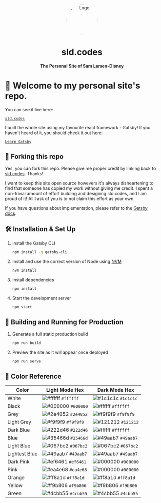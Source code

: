 <div align="center">
  <img alt="Logo" src="https://cdn-images-1.medium.com/fit/c/100/100/2*nyPyjHZfvQ_zeKQcaqPx3A.png" width="100" style="border-radius:50%;"/>
</div>
<h1 align="center">
  sld.codes
</h1>
<h4 align="center">
  The Personal Site of Sam Larsen-Disney
</h4>

# 👋 Welcome to my personal site's repo.

You can see it live here:

[``` sld.codes ```](https://sld.codes/)

I built the whole site using my favourite react framework - Gatsby! If you haven't heard of it, you should check it out here:

[``` Learn Gatsby ```](https://www.gatsbyjs.org/)


## 🚨 Forking this repo

Yes, you can fork this repo. Please give me proper credit by linking back to [sld.codes](https://sld.codes). Thanks!

I want to keep this site open source howevers it's always disheartening to find that someone has copied my work without giving me credit. I spent a non-trivial amount of effort building and designing sld.codes, and I am proud of it! All I ask of you is to not claim this effort as your own.

If you have questions about implementation, please refer to the [Gatsby docs](https://www.gatsbyjs.org/docs/).


## 🛠 Installation & Set Up

1. Install the Gatsby CLI

   ```sh
   npm install -g gatsby-cli
   ```

2. Install and use the correct version of Node using [NVM](https://github.com/nvm-sh/nvm)

   ```sh
   nvm install
   ```

3. Install dependencies

   ```sh
   npm install
   ```

4. Start the development server

   ```sh
   npm start
   ```

## 🚀 Building and Running for Production

1. Generate a full static production build

   ```sh
   npm run build
   ```

1. Preview the site as it will appear once deployed

   ```sh
   npm run serve
   ```

## 🎨 Color Reference

| Color          | Light Mode Hex                                                     | Dark Mode Hex                                                      |
| -------------- | ------------------------------------------------------------------ | ------------------------------------------------------------------ |
| White          | ![#ffffff](https://via.placeholder.com/10/ffffff?text=+) `#ffffff` | ![#1c1c1c](https://via.placeholder.com/10/1c1c1c?text=+) `#1c1c1c` |
| Black          | ![#000000](https://via.placeholder.com/10/000000?text=+) `#000000` | ![#ffffff](https://via.placeholder.com/10/ffffff?text=+) `#ffffff` |
| Grey           | ![#2e4052](https://via.placeholder.com/10/2e4052?text=+) `#2e4052` | ![#f9f9f9](https://via.placeholder.com/10/f9f9f9?text=+) `#f9f9f9` |
| Light Grey     | ![#f9f9f9](https://via.placeholder.com/10/f9f9f9?text=+) `#f9f9f9` | ![#121212](https://via.placeholder.com/10/121212?text=+) `#121212` |
| Dark Blue      | ![#222d46](https://via.placeholder.com/10/222d46?text=+) `#222d46` | ![#ffffff](https://via.placeholder.com/10/ffffff?text=+) `#ffffff` |
| Blue           | ![#35466d](https://via.placeholder.com/10/35466d?text=+) `#35466d` | ![#49aab7](https://via.placeholder.com/10/49aab7?text=+) `#49aab7` |
| Light Blue     | ![#067bc2](https://via.placeholder.com/10/067bc2?text=+) `#067bc2` | ![#067bc2](https://via.placeholder.com/10/067bc2?text=+) `#067bc2` |
| Lightest Blue  | ![#49aab7](https://via.placeholder.com/10/49aab7?text=+) `#49aab7` | ![#49aab7](https://via.placeholder.com/10/49aab7?text=+) `#49aab7` |
| Dark Pink      | ![#ef6461](https://via.placeholder.com/10/ef6461?text=+) `#ef6461` | ![#000000](https://via.placeholder.com/10/000000?text=+) `#000000` |
| Pink           | ![#ea4e68](https://via.placeholder.com/10/ea4e68?text=+) `#ea4e68` | ![#000000](https://via.placeholder.com/10/000000?text=+) `#000000` |
| Orange         | ![#ff8a1d](https://via.placeholder.com/10/ff8a1d?text=+) `#ff8a1d` | ![#ff8a1d](https://via.placeholder.com/10/ff8a1d?text=+) `#ff8a1d` |
| Yellow         | ![#f9b806](https://via.placeholder.com/10/f9b806?text=+) `#f9b806` | ![#f9b806](https://via.placeholder.com/10/f9b806?text=+) `#f9b806` |
| Green          | ![#4cbb55](https://via.placeholder.com/10/4cbb55?text=+) `#4cbb55` | ![#4cbb55](https://via.placeholder.com/10/4cbb55?text=+) `#4cbb55` |

